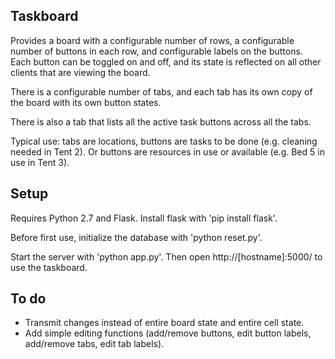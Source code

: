 Taskboard
---------

Provides a board with a configurable number of rows, a configurable number
of buttons in each row, and configurable labels on the buttons.  Each button
can be toggled on and off, and its state is reflected on all other clients
that are viewing the board.

There is a configurable number of tabs, and each tab has its own copy of the
board with its own button states.

There is also a tab that lists all the active task buttons across all the tabs.

Typical use: tabs are locations, buttons are tasks to be done (e.g. cleaning
needed in Tent 2).  Or buttons are resources in use or available (e.g. Bed 5
in use in Tent 3).

Setup
-----

Requires Python 2.7 and Flask.  Install flask with 'pip install flask'.

Before first use, initialize the database with 'python reset.py'.

Start the server with 'python app.py'.  Then open http://[hostname]:5000/
to use the taskboard.

To do
-----

  - Transmit changes instead of entire board state and entire cell state.
  - Add simple editing functions (add/remove buttons, edit button labels,
    add/remove tabs, edit tab labels).

